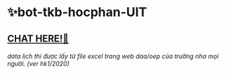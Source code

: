 # ✨bot-tkb-hocphan-UIT
## [CHAT HERE!🎉](https://www.messenger.com/t/104124098046144)

###### data lịch thi được lấy từ file excel trang web daa/oep của trường nha mọi người. (ver hk1/2020)


